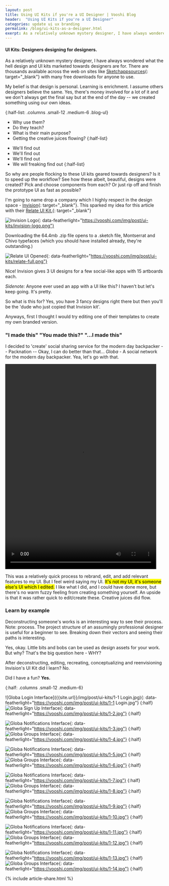 ```yaml
---
layout: post
title: Using UI Kits if you're a UI Designer | Vooshi Blog
header:  "Using UI Kits if you're a UI Designer" 
categories: update ui ux branding
permalink: /blog/ui-kits-as-a-designer.html
exerpt: As a relatively unknown mystery designer, I have always wondered what the hell design and UI kits marketed towards designers are for.
---
```


#### UI Kits: Designers designing for designers.

As a relatively unknown mystery designer, I have always wondered what the hell design and UI kits marketed towards designers are for. There are thousands available across the web on sites like [Sketchappsources](http://www.sketchappsources.com/){: target="_blank"} with many free downloads for anyone to use.

My belief is that design is personal. Learning is enrichment. I assume others designers believe the same. Yes, there's money involved for a lot of it and we don't always get the final say but at the end of the day -- we created something using our own ideas. 

{:half-list: .columns .small-12 .medium-6 .blog-ul}

* Why use them?
* Do they teach?
* What is their main purpose?
* Getting the creative juices flowing?
{:half-list}

- We'll find out
- We'll find out
- We'll find out 
- We will freaking find out
{:half-list}

So why are people flocking to these UI kits geared towards designers? Is it to speed up the workflow? See how these albeit, beautiful, designs were created? Pick and choose components from each? Or just rip off and finish the prototype UI as fast as possible? 


I'm going to name drop a company which I highly respect in the design space - [Invision](https://www.invisionapp.com/){: target="_blank"}. This sparked my idea for this article with their [Relate UI Kit.](https://www.invisionapp.com/relate){: target="_blank"}

![Invision Logo]({{site.url}}/img/post/ui-kits/invision-logo.png){: data-featherlight="https://vooshi.com/img/post/ui-kits/invision-logo.png"}

Downloading the 64.4mb .zip file opens to a .sketch file, Montserrat and Chivo typefaces (which you should have installed already, they're outstanding.)

![Relate UI Opened]({{site.url}}/img/post/ui-kits/relate-full.png){: data-featherlight="https://vooshi.com/img/post/ui-kits/relate-full.png"}

Nice! Invision gives 3 UI designs for a few social-like apps with 15 artboards each. 

*Sidenote:* Anyone ever used an app with a UI like this? I haven't but let's keep going. It's pretty. 

So what is this for? Yes, you have 3 fancy designs right there but then you'll be the 'dude who just copied that Invision kit'. 

Anyways, first I thought I would try editing one of their templates to create my own branded version.

### "I made this" "You made this?" "...I made this"

I decided to 'create' social sharing service for the modern day backpacker -- Packnation --
Okay, I can do better than that... *Globa* - A social network for the modern day backpacker. Yea, let's go with that. 


<video autoplay loop class="columns small-centered" width="480" height="650">
	<source src="{{site.url}}/img/post/ui-kits/Globa Interaction-2.mp4" type="video/mp4">
</video>


This was a relatively quick process to rebrand, edit, and add relevant features to my UI. But I feel weird saying my UI. <mark>It's not my UI, it's someone else's UI which I edited.</mark> I like what I did, and I could have done more, but there's no warm fuzzy feeling from creating something yourself. An upside is that it was rather quick to edit/create these. Creative juices did flow. 

### Learn by example

Deconstructing someone's works is an interesting way to see their process. Note: process. The project structure of an assumingly professional designer is useful for a beginner to see. Breaking down their vectors and seeing their paths is interesting. 

Yes, okay. Little bits and bobs can be used as design assets for your work. But why? That's the big question here - WHY?

After deconstructing, editing, recreating, conceptualizing and reenvisioning Invision's UI Kit did I learn? No.

Did I have a fun? **Yes.**


{:half: .columns .small-12 .medium-6}

![Globa Login Interface]({{site.url}}/img/post/ui-kits/1-1 Login.jpg){: data-featherlight="https://vooshi.com/img/post/ui-kits/1-1 Login.jpg"}
{:half} 
![Globa Sign Up Interface]({{site.url}}/img/post/ui-kits/1-2.jpg){: data-featherlight="https://vooshi.com/img/post/ui-kits/1-2.jpg"}
{:half}

![Globa Notifications Interface]({{site.url}}/img/post/ui-kits/1-3.jpg){: data-featherlight="https://vooshi.com/img/post/ui-kits/1-3.jpg"}
{:half} 
![Globa Groups Interface]({{site.url}}/img/post/ui-kits/1-4.jpg){: data-featherlight="https://vooshi.com/img/post/ui-kits/1-4.jpg"}
{:half}

![Globa Notifications Interface]({{site.url}}/img/post/ui-kits/1-5.jpg){: data-featherlight="https://vooshi.com/img/post/ui-kits/1-5.jpg"}
{:half} 
![Globa Groups Interface]({{site.url}}/img/post/ui-kits/1-6.jpg){: data-featherlight="https://vooshi.com/img/post/ui-kits/1-6.jpg"}
{:half} 

![Globa Notifications Interface]({{site.url}}/img/post/ui-kits/1-7.jpg){: data-featherlight="https://vooshi.com/img/post/ui-kits/1-7.jpg"}
{:half} 
![Globa Groups Interface]({{site.url}}/img/post/ui-kits/1-8.jpg){: data-featherlight="https://vooshi.com/img/post/ui-kits/1-8.jpg"}
{:half}  

![Globa Notifications Interface]({{site.url}}/img/post/ui-kits/1-9.jpg){: data-featherlight="https://vooshi.com/img/post/ui-kits/1-9.jpg"}
{:half} 
![Globa Groups Interface]({{site.url}}/img/post/ui-kits/1-10.jpg){: data-featherlight="https://vooshi.com/img/post/ui-kits/1-10.jpg"}
{:half}   

![Globa Notifications Interface]({{site.url}}/img/post/ui-kits/1-11.jpg){: data-featherlight="https://vooshi.com/img/post/ui-kits/1-11.jpg"}
{:half} 
![Globa Groups Interface]({{site.url}}/img/post/ui-kits/1-12.jpg){: data-featherlight="https://vooshi.com/img/post/ui-kits/1-12.jpg"}
{:half}   

![Globa Notifications Interface]({{site.url}}/img/post/ui-kits/1-13.jpg){: data-featherlight="https://vooshi.com/img/post/ui-kits/1-13.jpg"}
{:half} 
![Globa Groups Interface]({{site.url}}/img/post/ui-kits/1-14.jpg){: data-featherlight="https://vooshi.com/img/post/ui-kits/1-14.jpg"}
{:half} 


{% include article-share.html %}